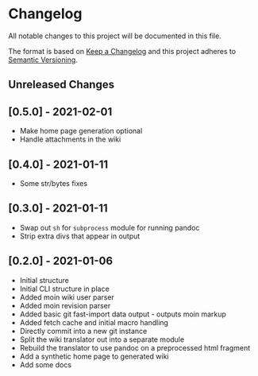 # Changelog
All notable changes to this project will be documented in this file.

The format is based on [Keep a Changelog](http://keepachangelog.com/en/1.0.0/)
and this project adheres to [Semantic Versioning](http://semver.org/spec/v2.0.0.html).

Unreleased Changes
------------------

<!-- insertion marker -->
[0.5.0] - 2021-02-01
--------------------
- Make home page generation optional
- Handle attachments in the wiki

[0.4.0] - 2021-01-11
--------------------
- Some str/bytes fixes

[0.3.0] - 2021-01-11
--------------------
- Swap out `sh` for `subprocess` module for running pandoc
- Strip extra divs that appear in output

[0.2.0] - 2021-01-06
--------------------
- Initial structure
- Initial CLI structure in place
- Added moin wiki user parser
- Added moin revision parser
- Added basic git fast-import data output - outputs moin markup
- Added fetch cache and initial macro handling
- Directly commit into a new git instance
- Split the wiki translator out into a separate module
- Rebuild the translator to use pandoc on a preprocessed html fragment
- Add a synthetic home page to generated wiki
- Add some docs
